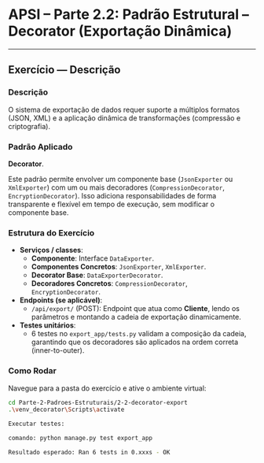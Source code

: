 # APSI – Parte 2.2: Padrão Estrutural – Decorator (Exportação Dinâmica)

---

## Exercício — Descrição

### Descrição

O sistema de exportação de dados requer suporte a múltiplos formatos (JSON, XML) e a aplicação dinâmica de transformações (compressão e criptografia).

### Padrão Aplicado

**Decorator**.

Este padrão permite envolver um componente base (`JsonExporter` ou `XmlExporter`) com um ou mais decoradores (`CompressionDecorator`, `EncryptionDecorator`). Isso adiciona responsabilidades de forma transparente e flexível em tempo de execução, sem modificar o componente base.

### Estrutura do Exercício

* **Serviços / classes**:
    * **Componente**: Interface `DataExporter`.
    * **Componentes Concretos**: `JsonExporter`, `XmlExporter`.
    * **Decorator Base**: `DataExporterDecorator`.
    * **Decoradores Concretos**: `CompressionDecorator`, `EncryptionDecorator`.
* **Endpoints (se aplicável)**:
    * `/api/export/` (POST): Endpoint que atua como **Cliente**, lendo os parâmetros e montando a cadeia de exportação dinamicamente.
* **Testes unitários**:
    * 6 testes no `export_app/tests.py` validam a composição da cadeia, garantindo que os decoradores são aplicados na ordem correta (inner-to-outer).

### Como Rodar

Navegue para a pasta do exercício e ative o ambiente virtual:
```bash
cd Parte-2-Padroes-Estruturais/2-2-decorator-export
.\venv_decorator\Scripts\activate

Executar testes:

comando: python manage.py test export_app

Resultado esperado: Ran 6 tests in 0.xxxs - OK
